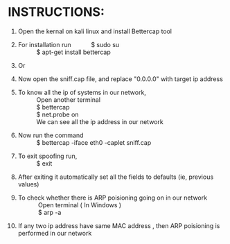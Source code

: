 # INSTRUCTIONS:
1. Open the kernal on kali linux and install Bettercap tool

2. For installation run
&emsp;&emsp;&emsp;$ sudo su <br>
&emsp;&emsp;&emsp;$ apt-get install bettercap

3. Or 

4. Now open the sniff.cap file, and replace "0.0.0.0" with target ip address

5. To know all the ip of systems in our network, <br>
&emsp;&emsp;&emsp;Open another terminal <br>
&emsp;&emsp;&emsp;$ bettercap <br>
&emsp;&emsp;&emsp;$ net.probe on <br>
&emsp;&emsp;&emsp;We can see all the ip address in our network

6. Now run the command <br>
&emsp;&emsp;&emsp;$ bettercap -iface eth0 -caplet sniff.cap

7. To exit spoofing run, <br>
&emsp;&emsp;&emsp;$ exit

8. After exiting it automatically set all the fields to defaults (ie, previous values)

9. To check whether there is ARP poisioning going on in our network <br>
&emsp;&emsp;&emsp; Open terminal ( In Windows ) <br>
&emsp;&emsp;&emsp; $ arp -a

10. If any two ip address have same MAC address , then ARP poisioning is performed in our network
